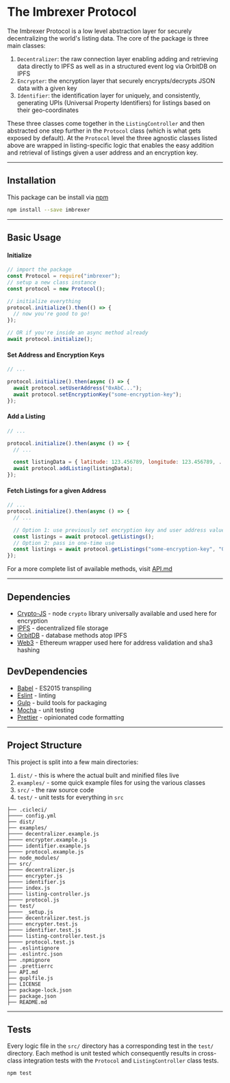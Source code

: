 # The Imbrexer Protocol

The Imbrexer Protocol is a low level abstraction layer for securely decentralizing the world's listing data. The core of the package is three main classes:

1. `Decentralizer`: the raw connection layer enabling adding and retrieving data directly to IPFS as well as in a structured event log via OrbitDB on IPFS
2. `Encrypter`: the encryption layer that securely encrypts/decrypts JSON data with a given key
3. `Identifier`: the identification layer for uniquely, and consistently, generating UPIs (Universal Property Identifiers) for listings based on their geo-coordinates

These three classes come together in the `ListingController` and then abstracted one step further in the `Protocol` class (which is what gets exposed by default). At the `Protocol` level the three agnostic classes listed above are wrapped in listing-specific logic that enables the easy addition and retrieval of listings given a user address and an encryption key.

---

## Installation

This package can be install via [npm](https://www.npmjs.com/package/imbrexer)

```bash
npm install --save imbrexer
```

---

## Basic Usage

#### Initialize

```js
// import the package
const Protocol = require("imbrexer");
// setup a new class instance
const protocol = new Protocol();

// initialize everything
protocol.initialize().then(() => {
  // now you're good to go!
});

// OR if you're inside an async method already
await protocol.initialize();
```

#### Set Address and Encryption Keys

```js
// ...

protocol.initialize().then(async () => {
  await protocol.setUserAddress("0xAbC...");
  await protocol.setEncryptionKey("some-encryption-key");
});
```

#### Add a Listing

```js
// ...

protocol.initialize().then(async () => {
  // ...

  const listingData = { latitude: 123.456789, longitude: 123.456789, ... };
  await protocol.addListing(listingData);
});
```

#### Fetch Listings for a given Address

```js
// ...
protocol.initialize().then(async () => {
  // ...

  // Option 1: use previously set encryption key and user address values
  const listings = await protocol.getListings();
  // Option 2: pass in one-time use
  const listings = await protocol.getListings("some-encryption-key", "0xAbC");
});
```

For a more complete list of available methods, visit [API.md](API.md)

---

## Dependencies

- [Crypto-JS](https://www.npmjs.com/package/crypto-js) - node `crypto` library universally available and used here for encryption
- [IPFS](https://ipfs.io) - decentralized file storage
- [OrbitDB](https://github.com/orbitdb/orbit-db) - database methods atop IPFS
- [Web3](https://github.com/ethereum/web3.js/) - Ethereum wrapper used here for address validation and sha3 hashing

## DevDependencies

- [Babel](https://babeljs.io/) - ES2015 transpiling
- [Eslint](https://eslint.org/) - linting
- [Gulp](https://gulpjs.com/) - build tools for packaging
- [Mocha](https://mochajs.org/) - unit testing
- [Prettier](https://prettier.io/) - opinionated code formatting

---

## Project Structure

This project is split into a few main directories:

1. `dist/` - this is where the actual built and minified files live
2. `examples/` - some quick example files for using the various classes
3. `src/` - the raw source code
4. `test/` - unit tests for everything in `src`

```
├── .cicleci/
├──── config.yml
├── dist/
├── examples/
├──── decentralizer.example.js
├──── encrypter.example.js
├──── identifier.example.js
├──── protocol.example.js
├── node_modules/
├── src/
├──── decentralizer.js
├──── encrypter.js
├──── identifier.js
├──── index.js
├──── listing-controller.js
├──── protocol.js
├── test/
├──── _setup.js
├──── decentralizer.test.js
├──── encrypter.test.js
├──── identifier.test.js
├──── listing-controller.test.js
├──── protocol.test.js
├── .eslintignore
├── .eslintrc.json
├── .npmignore
├── .prettierrc
├── API.md
├── guplfile.js
├── LICENSE
├── package-lock.json
├── package.json
├── README.md
```

---

## Tests

Every logic file in the `src/` directory has a corresponding test in the `test/` directory. Each method is unit tested which consequently results in cross-class integration tests with the `Protocol` and `ListingController` class tests.

```bash
npm test
```
